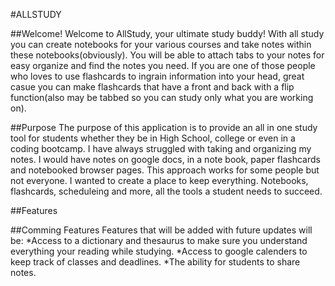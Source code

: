 #ALLSTUDY

##Welcome!
Welcome to AllStudy, your ultimate study buddy! With all study you can create notebooks for your various courses and take notes within these notebooks(obviously). You will be able to attach tabs to your notes for easy organize and find the notes you need. If you are one of those people who loves to use flashcards to ingrain information into your head, great casue you can make flashcards that have a front and back with a flip function(also may be tabbed so you can study only what you are working on).

##Purpose
The purpose of this application is to provide an all in one study tool for students whether they be in High School, college or even in a coding bootcamp.
I have always struggled with taking and organizing my notes. I would have notes on google docs, in a note book, paper flashcards and notebooked browser pages. This approach works for some people but not everyone. I wanted to create a place to keep everything. Notebooks, flashcards, scheduleing and more, all the tools a student needs to succeed.

##Features

##Comming Features
Features that will be added with future updates will be:
*Access to a dictionary and thesaurus to make sure you understand everything your reading while studying.
*Access to google calenders to keep track of classes and deadlines.
\*The ability for students to share notes.

<!-- This project is scaffolded so that you can build a React frontend and Rails
backend together, and easily deploy them to Render.

**Note**: if you are not planning to deploy your app to Render and prefer to use
SQLite, you will need to make the following changes in the project files:

1. In the `Gemfile`, replace `gem 'pg', '~> 1.1'` with `gem 'sqlite3', '~>
   1.4'`.
2. In the `database.yml` file, change the line `adapter: postgresql` to
   `adapter: sqlite3`.

## Requirements

- Ruby 2.7.4
- NodeJS (v16), and npm
- Render account
- Postgresql

See Environment Setup below for instructions on installing these tools if you
don't already have them.

## Setup

Start by **cloning** (not forking) the project template repository and removing
the remote:

```console
$ git clone git@github.com:learn-co-curriculum/project-template-react-rails-api.git your-project-name
$ cd your-project-name
$ git remote rm origin
``` -->
